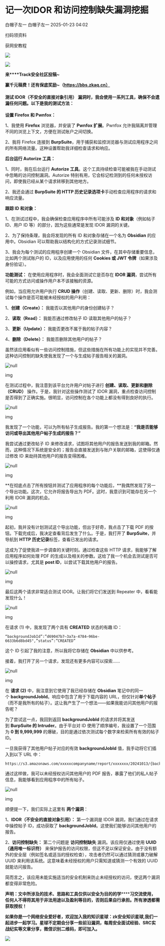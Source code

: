 #  记一次IDOR 和访问控制缺失漏洞挖掘   
白帽子左一  白帽子左一   2025-01-23 04:02  
  
扫码领资料  
  
获网安教程  
  
![](https://mmbiz.qpic.cn/sz_mmbiz_png/CBJYPapLzSFbaUgVwdsriauB77CgQS8lyBNAxtx9IMqJQdhuuoITunu8A5Gp7kFjF7BvEXSaLMuDTYhnu7Nicghg/640?wx_fmt=other&from=appmsg&wxfrom=5&wx_lazy=1&wx_co=1&tp=webp "")  
  
  
![](https://mmbiz.qpic.cn/mmbiz_png/b96CibCt70iaaJcib7FH02wTKvoHALAMw4fchVnBLMw4kTQ7B9oUy0RGfiacu34QEZgDpfia0sVmWrHcDZCV1Na5wDQ/640?wx_fmt=other&wxfrom=5&wx_lazy=1&wx_co=1&tp=webp "")  
  
  
  
**来****Track安全社区投稿~**  
  
**赢千元稿费！还有保底奖励~（https://bbs.zkaq.cn）**  
#### 测试 IDOR（不安全的直接对象引用） 漏洞时，我会使用一系列工具，确保不会遗漏任何问题。以下是我的测试方法：  
  
**设置 Firefox 和 Pwnfox：**  
  
1、我使用 **Firefox** 浏览器，并安装了 **Pwnfox 扩展**。Pwnfox 允许我隔离并管理不同的浏览上下文，方便在测试账户之间切换。  
  
2、我将 Firefox 连接到 **BurpSuite**，用于捕获和监控浏览器与测试应用程序之间的所有网络流量。这种设置帮助我详细检查请求和响应。  
  
**后台运行 Autorize 工具：**  
  
1、同时，我在后台运行 **Autorize 工具**。这个工具持续检查可能被我在手动测试中忽略的访问控制漏洞。Autorize 特别有用，它会标记检测到的任何未授权访问，即使我已经从某个请求转移到其他地方。  
  
2、我还会通过 **BurpSuite 的 HTTP 历史记录选项卡**手动检查应用程序的请求和响应流量。  
  
**跟踪 ID 和对象：**  
  
1、在测试过程中，我会确保检查应用程序中所有可能涉及 **ID 和对象**（例如帖子 ID、用户 ID 等）的部分，因为这些通常是发现 IDOR 漏洞的关键。  
  
2、为了保持条理，我会将发现的所有 ID 和对象存储在一个名为 **Obsidian** 的应用中。Obsidian 可以帮助我以结构化的方式记录测试细节。  
  
3、我会为每个测试的应用程序创建一个 Obsidian 文件，在其中存储重要信息，比如两个测试账户的 ID，以及应用使用的任何 **Cookies 或 JWT 令牌**（如果涉及身份验证）。  
  
**功能测试：** 在使用应用程序时，我会全面测试它是否存在 **IDOR 漏洞**，尝试所有可能的方式访问或操作用户本不该接触的资源。  
  
例如，当应用允许用户执行 **CRUD 操作**（创建、读取、更新、删除）时，我会测试每个操作是否可能被未经授权的用户利用：  
  
1、**创建（Create）：** 我能否以其他用户的身份创建帖子？  
  
2、**读取（Read）：** 我能否通过修改帖子 ID 读取其他用户的帖子？  
  
3、**更新（Update）：** 我能否更改不属于我的帖子内容？  
  
4、**删除（Delete）：** 我能否删除其他用户的帖子？  
  
虽然该应用看似有一些访问控制措施，但这些措施在所有功能上的实现并不完善。这种访问控制的缺失使我发现了一个与生成帖子报告相关的漏洞。  
  
![](https://mmbiz.qpic.cn/sz_mmbiz_png/CBJYPapLzSFoZZzALQr9rmNjiabK6fGicKhF3eTV1OianiaM7ONernNxcBQQTucl78nicfQTQBO4sTaB01e8qp50u6A/640?wx_fmt=png&from=appmsg "null")  
  
img  
  
在测试过程中，我注意到该平台允许用户对帖子进行 **创建、读取、更新和删除（CRUD）** 操作。于是，我针对这些操作测试了 IDOR 漏洞，重点检查访问控制是否得到了正确实施。很明显，访问控制在各个功能上都没有得到良好的执行。  
  
![](https://mmbiz.qpic.cn/sz_mmbiz_png/CBJYPapLzSFoZZzALQr9rmNjiabK6fGicKsaF5eP4QXbZGvzP228mrjiaKEQDosffEw6PBclBbl1POJXE2ecCcmQg/640?wx_fmt=png&from=appmsg "null")  
  
img  
  
我发现了一个功能，可以为所有帖子生成报告。我的第一个想法是：**“我是否能够访问或导出其他用户帖子生成的报告？”**  
  
我尝试通过更改帖子 ID 来修改请求，试图将其他用户的报告发送到我的邮箱。然而，这种情况下系统是安全的；报告会直接发送到与账户关联的邮箱，这使得仅通过修改 ID 来劫持其他用户的报告变得困难。  
  
![](https://mmbiz.qpic.cn/sz_mmbiz_png/CBJYPapLzSFoZZzALQr9rmNjiabK6fGicKUkGozwPMQxdfibZCQVSWiallOrTS9mdaobB2YU09rl9KddfmV7raPwVA/640?wx_fmt=png&from=appmsg "null")  
  
img  
  
**在彻底点击了所有按钮并测试了应用程序的每个功能后，**我偶然发现了另一个导出功能。这次，它允许将报告导出为 PDF。这时，我意识到可能存在另一个利用 IDOR 漏洞的机会。  
  
![](https://mmbiz.qpic.cn/sz_mmbiz_png/CBJYPapLzSFoZZzALQr9rmNjiabK6fGicKmbGP9s3b0MgBbaTUg6N3hHmrTHWEZc8NunTYwFfUKY8IdtSSj1ezSg/640?wx_fmt=png&from=appmsg "null")  
  
img  
  
起初，我并没有计划测试这个导出功能，但出于好奇，我点击了下载 PDF 的按钮。下载完成后，我决定查看背后发生了什么。于是，我打开了 **BurpSuite**，并导航到 **HTTP 历史记录**标签，查看已发出的请求。  
  
这成为了促使我进一步调查的关键时刻。通过检查这些 HTTP 请求，我能够了解应用程序如何处理 PDF 的生成以及相关的参数。这给了我一个机会去测试是否可以操控请求，尤其是 **post ID**，以尝试下载其他用户的报告。  
  
![](https://mmbiz.qpic.cn/sz_mmbiz_png/CBJYPapLzSFoZZzALQr9rmNjiabK6fGicKWcPBly1rK1jvLKtONHia2icn7U0zvyM9yhvSX0covD3kLwezh3GfXibgg/640?wx_fmt=png&from=appmsg "null")  
  
img  
  
最后这两个请求非常适合测试 IDOR。让我们将它们发送到 Repeater 中，看看能发现什么！  
  
![](https://mmbiz.qpic.cn/sz_mmbiz_png/CBJYPapLzSFoZZzALQr9rmNjiabK6fGicKVuUktOduztu8lE3NmsRGoZZ8sXLibxbkAwc2O0ktDGMl8KWsez2pHHw/640?wx_fmt=png&from=appmsg "null")  
  
img  
  
在请求 (1) 中，我发现了两个具有 **CREATED** 状态的有趣 ID：  
```
“backgroundJobId”:”d69047b7–3a7a-4784–96be-6633b6d8bd45",”status”:”CREATED”
```  
  
这个 ID 引起了我的注意，所以我将它存储在 **Obsidian** 中以供参考。  
  
接着，我打开了另一个请求，发现还有更多内容可以探索……  
  
![](https://mmbiz.qpic.cn/sz_mmbiz_png/CBJYPapLzSFoZZzALQr9rmNjiabK6fGicKnFpkxjljWbVGPoh83EjOdBqHCfup797eQ18X3F3acIC6OIZ1ib0JoxA/640?wx_fmt=png&from=appmsg "null")  
  
img  
  
在 **请求 (2)** 中，我注意到它使用了我已经存储在 **Obsidian** 笔记中的同一个 **backgroundJobId**。响应中包含了用于下载内容的 URL，但仅针对**单个帖子**（而不是我所有的帖子）。这让我产生了一个想法——如果我能访问其他用户的报告呢？  
  
为了尝试这一点，我回到返回 **backgroundJobId** 的请求并将其发送到 **BurpSuite 的 Intruder**。由于平台对 ID 使用了顺序编号，我设置了一个范围为 **0 到 9,999,999** 的爆破，目的是通过依次测试每个数字来检索所有有效的帖子 ID。  
  
一旦我获得了其他用户帖子对应的有效 **backgroundJobId** 值，我手动将它们插入到以下 URL 中：  
```
https://s3.amazonaws.com/xxxxxcompanyname/report/xxxxxxx/20241013/{backgroundJobId}.pdf
```  
  
通过这样做，我可以未经授权访问其他用户的 PDF 报告，暴露了他们的私人帖子信息，我能够看到应用程序中的所有帖子。  
  
![](https://mmbiz.qpic.cn/sz_mmbiz_png/CBJYPapLzSFoZZzALQr9rmNjiabK6fGicKn22QPuFKA8pWqCibNdOd7S67QzzIChStRfficuwrqvrRRtkaavdibd5kQ/640?wx_fmt=png&from=appmsg "null")  
  
img  
  
顺便提一下，我们实际上这里有 **两个漏洞**：  
  
1、**IDOR（不安全的直接对象引用）：** 第一个漏洞是 IDOR 漏洞，我们通过在请求中操控帖子 ID，成功获取了 **backgroundJobId**。这使我们能够访问其他用户的报告。  
  
2、**访问控制缺失：** 第二个问题是 **访问控制缺失** 漏洞。该应用仅通过使用 **UUID（通用唯一标识符）** 来保护报告的访问权限，但这不足以保证安全。由于没有额外的安全层（例如签名或适当的授权检查），攻击者仍然可以通过猜测或暴力破解 UUID 来利用该系统。这意味着未经授权的用户只需知道或猜测一个有效的 UUID 就能访问报告。  
  
简而言之，该应用未能实施适当的安全机制来防止未经授权的访问，使这两个漏洞都变得非常危险。  
  
**声明：⽂中所涉及的技术、思路和⼯具仅供以安全为⽬的的学********习交流使⽤，任何⼈不得将其⽤于⾮法⽤途以及盈利等⽬的，否则后果⾃⾏承担。所有渗透都需获取授权！**  
  
**如果你是一个网络安全爱好者，欢迎加入我的知识星球：zk安全知识星球,我们一起进步一起学习。星球不定期会分享一些前沿漏洞，每周安全面试经验、SRC实战纪实等文章分享，微信识别二维码，即可加入。**  
  
![](https://mmbiz.qpic.cn/sz_mmbiz_png/CBJYPapLzSFIJlRFYoItlJDrScxuTPmfnqibC1ApJ2OKh5sF41qicCo5AvQ4icuG8kbqQxZ5HVypvJ8jZDzsmD37Q/640?wx_fmt=other&from=appmsg&wxfrom=5&wx_lazy=1&wx_co=1&tp=webp "")  
  
  
